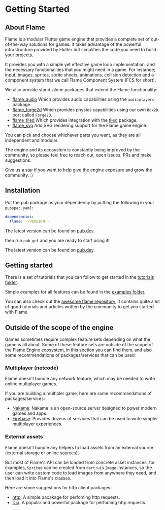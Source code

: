 # Getting Started


## About Flame

Flame is a modular Flutter game engine that provides a complete set of out-of-the-way solutions for
games. It takes advantage of the powerful infrastructure provided by Flutter but simplifies the code
you need to build your projects.

It provides you with a simple yet effective game loop implementation, and the necessary
functionalities that you might need in a game. For instance; input, images, sprites, sprite sheets,
animations, collision detection and a component system that we call Flame Component System (FCS for
short).

We also provide stand-alone packages that extend the Flame functionality:

- [flame_audio](https://pub.dev/packages/flame_audio) Which provides audio capabilities using the
  `audioplayers` package.
- [flame_forge2d](https://pub.dev/packages/flame_forge2d) Which provides physics capabilities using
  our own `Box2D` port called `Forge2D`.
- [flame_tiled](https://pub.dev/packages/flame_tiled) Which provides integration with the
  [tiled](https://pub.dev/packages/tiled) package.
- [flame_svg](https://pub.dev/packages/flame_svg) Add SVG rendering support for the Flame game engine.

You can pick and choose whichever parts you want, as they are all independent and modular.

The engine and its ecosystem is constantly being improved by the community, so please feel free to
reach out, open issues, PRs and make suggestions.

Give us a star if you want to help give the engine exposure and grow the community. :)


## Installation

Put the pub package as your dependency by putting the following in your `pubspec.yaml`:

```yaml
dependencies:
  flame: --VERSION--
```

The latest version can be found on [pub.dev](https://pub.dev/packages/flame/install).

then run `pub get` and you are ready to start using it!

The latest version can be found on [pub.dev](https://pub.dev/packages/flame/install).


## Getting started

There is a set of tutorials that you can follow to get started in the
[tutorials folder](https://github.com/flame-engine/flame/tree/main/tutorials).

Simple examples for all features can be found in the
[examples folder](https://github.com/flame-engine/flame/tree/main/examples).

You can also check out the
[awesome flame repository](https://github.com/flame-engine/awesome-flame#user-content-articles--tutorials),
it contains quite a lot of good tutorials and articles written by the community to get you started
with Flame.


## Outside of the scope of the engine

Games sometimes require complex feature sets depending on what the game is all about. Some of
these feature sets are outside of the scope of the Flame Engine ecosystem, in this section you can find
them, and also some recommendations of packages/services that can be used:


### Multiplayer (netcode)

Flame doesn't bundle any network feature, which may be needed to write online multiplayer games.

If you are building a multipler game, here are some recommendations of packages/services:

- [Nakama](https://github.com/Allan-Nava/nakama-flutter): Nakama is an open-source server designed
  to power modern games and apps.
- [Firebase](https://firebase.google.com/): Provides dozens of services that can be used to write
  simpler multiplayer experiences.


### External assets

Flame doesn't bundle any helpers to load assets from an external source (external storage or online
sources).

But most of Flame's API can be loaded from concrete asset instances, for examples, `Sprite`s can be
created from `dart:ui`s `Image` instances, so the user can write custom code to load images from
anywhere they need, and then load it into Flame's classes.

Here are some suggestions for http client packages:

- [http](https://pub.dev/packages/http): A simple pacakage for perfoming http requests.
- [Dio](https://pub.dev/packages/dio): A popular and powerful package for perfoming http requests.
